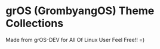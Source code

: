 grOS (GrombyangOS) Theme Collections
=====================================

Made from grOS-DEV for All Of Linux User
Feel Free!! =)
